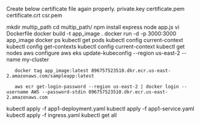 Create below certificate file again properly.
private.key
certificate.pem
certificate.crt
csr.pem


mkdir multip_path
cd multip_path/
npm install express
node app.js
 vi Dockerfile
docker build -t app_image .
docker run -d -p 3000:3000 app_image
docker ps
kubectl get pods
kubectl config current-context
kubectl config get-contexts
kubectl config current-context
 kubectl get nodes
aws configure
aws eks update-kubeconfig --region us-east-2 --name my-cluster

       docker tag app_image:latest 896757523510.dkr.ecr.us-east-2.amazonaws.com/sampleapp:latest
     
       aws ecr get-login-password --region us-east-2 | docker login --username AWS --password-stdin 896757523510.dkr.ecr.us-east-2.amazonaws.com
kubectl apply -f app1-deployment.yaml
kubectl apply -f app1-service.yaml
  kubectl apply -f ingress.yaml
kubectl get all
